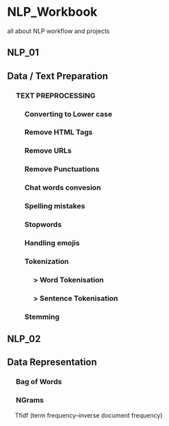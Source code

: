 # NLP_Workbook
all about NLP workflow and projects


## NLP_01
  ## Data / Text Preparation 
   ###  &emsp; TEXT PREPROCESSING
   ###  &emsp; &emsp; Converting to Lower case
   ###  &emsp; &emsp; Remove HTML Tags
   ###  &emsp; &emsp; Remove URLs
   ###  &emsp; &emsp; Remove Punctuations
   ###  &emsp; &emsp; Chat words convesion
   ###  &emsp; &emsp; Spelling mistakes
   ###  &emsp; &emsp; Stopwords 
   ###  &emsp; &emsp; Handling emojis
   ###  &emsp; &emsp; Tokenization
   ###  &emsp; &emsp;  &emsp; > Word Tokenisation
   ###  &emsp; &emsp;  &emsp; > Sentence Tokenisation
   ###  &emsp; &emsp; Stemming
## NLP_02
  ## Data Representation
   ###  &emsp; Bag of Words
   ###  &emsp; NGrams
   &emsp; Tfidf (term frequency–inverse document frequency)
 
